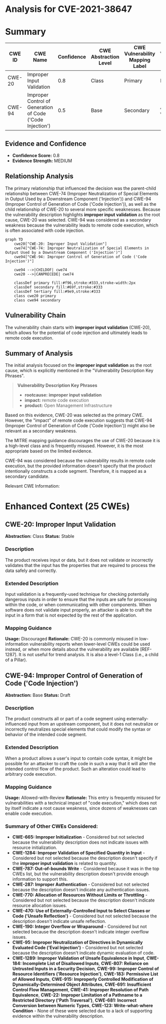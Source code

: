 # Analysis for CVE-2021-38647

# Summary
| CWE ID | CWE Name | Confidence | CWE Abstraction Level | CWE Vulnerability Mapping Label | CWE-Vulnerability Mapping Notes |
|---|---|---|---|---|---|
| CWE-20 | Improper Input Validation | 0.8 | Class | Primary | Discouraged |
| CWE-94 | Improper Control of Generation of Code ('Code Injection') | 0.5 | Base | Secondary | Allowed-with-Review |

## Evidence and Confidence

*   **Confidence Score:** 0.8
*   **Evidence Strength:** MEDIUM

## Relationship Analysis
The primary relationship that influenced the decision was the parent-child relationship between CWE-74 (Improper Neutralization of Special Elements in Output Used by a Downstream Component ('Injection')) and CWE-94 (Improper Control of Generation of Code ('Code Injection')), as well as the child relationship of CWE-20 to several more specific weaknesses. Because the vulnerability description highlights **improper input validation** as the root cause, CWE-20 was selected. CWE-94 was considered as a secondary weakness because the vulnerability leads to remote code execution, which is often associated with code injection.

```mermaid
graph TD
    cwe20["CWE-20: Improper Input Validation"]
    cwe74["CWE-74: Improper Neutralization of Special Elements in Output Used by a Downstream Component ('Injection')"]
    cwe94["CWE-94: Improper Control of Generation of Code ('Code Injection')"]

    cwe94 -->|CHILDOF| cwe74
    cwe20 -->|CANPRECEDE| cwe74

    classDef primary fill:#f96,stroke:#333,stroke-width:2px
    classDef secondary fill:#69f,stroke:#333
    classDef tertiary fill:#9e9,stroke:#333
    class cwe20 primary
    class cwe94 secondary
```

## Vulnerability Chain
The vulnerability chain starts with **improper input validation** (CWE-20), which allows for the potential of code injection and ultimately leads to remote code execution.

## Summary of Analysis
The initial analysis focused on the **improper input validation** as the root cause, which is explicitly mentioned in the "Vulnerability Description Key Phrases".

> **Vulnerability Description Key Phrases**
> - **rootcause:** **improper input validation**
> - **impact:** remote code execution
> - **product:** Open Management Infrastructure

Based on this evidence, CWE-20 was selected as the primary CWE. However, the "impact" of remote code execution suggests that CWE-94 (Improper Control of Generation of Code ('Code Injection')) might also be relevant as a secondary weakness.

The MITRE mapping guidance discourages the use of CWE-20 because it is a high-level class and is frequently misused. However, it is the most appropriate based on the limited evidence.

CWE-94 was considered because the vulnerability results in remote code execution, but the provided information doesn't specify that the product intentionally constructs a code segment. Therefore, it is mapped as a secondary candidate.

Relevant CWE Information:

# Enhanced Context (25 CWEs)

## CWE-20: Improper Input Validation
**Abstraction:** Class
**Status:** Stable

### Description
The product receives input or data, but it does
        not validate or incorrectly validates that the input has the
        properties that are required to process the data safely and
        correctly.

### Extended Description
Input validation is a frequently-used technique for checking potentially dangerous inputs in order to ensure that the inputs are safe for processing within the code, or when communicating with other components. When software does not validate input properly, an attacker is able to craft the input in a form that is not expected by the rest of the application.

### Mapping Guidance
**Usage:** Discouraged
**Rationale:** CWE-20 is commonly misused in low-information vulnerability reports when lower-level CWEs could be used instead, or when more details about the vulnerability are available [REF-1287]. It is not useful for trend analysis. It is also a level-1 Class (i.e., a child of a Pillar).

## CWE-94: Improper Control of Generation of Code ('Code Injection')
**Abstraction:** Base
**Status:** Draft

### Description
The product constructs all or part of a code segment using externally-influenced input from an upstream component, but it does not neutralize or incorrectly neutralizes special elements that could modify the syntax or behavior of the intended code segment.

### Extended Description
When a product allows a user's input to contain code syntax, it might be possible for an attacker to craft the code in such a way that it will alter the intended control flow of the product. Such an alteration could lead to arbitrary code execution.

### Mapping Guidance
**Usage:** Allowed-with-Review
**Rationale:** This entry is frequently misused for vulnerabilities with a technical impact of "code execution," which does not by itself indicate a root cause weakness, since dozens of weaknesses can enable code execution.

### Summary of Other CWEs Considered:

*   **CWE-665: Improper Initialization** - Considered but not selected because the vulnerability description does not indicate issues with resource initialization.
*   **CWE-1284: Improper Validation of Specified Quantity in Input** - Considered but not selected because the description doesn't specify if the **improper input validation** is related to quantity.
*   **CWE-787: Out-of-bounds Write** - Considered because it was in the top CWEs list, but the vulnerability description doesn't provide enough information to support this.
*   **CWE-287: Improper Authentication** - Considered but not selected because the description doesn't indicate any authentication issues.
*   **CWE-770: Allocation of Resources Without Limits or Throttling** - Considered but not selected because the description doesn't indicate resource allocation issues.
*   **CWE-470: Use of Externally-Controlled Input to Select Classes or Code ('Unsafe Reflection')** - Considered but not selected because the description doesn't indicate unsafe reflection.
*   **CWE-190: Integer Overflow or Wraparound** - Considered but not selected because the description doesn't indicate integer overflow issues.
*   **CWE-95: Improper Neutralization of Directives in Dynamically Evaluated Code ('Eval Injection')** - Considered but not selected because the description doesn't indicate dynamic evaluation of code.
*   **CWE-1289: Improper Validation of Unsafe Equivalence in Input**, **CWE-184: Incomplete List of Disallowed Inputs**, **CWE-807: Reliance on Untrusted Inputs in a Security Decision**, **CWE-99: Improper Control of Resource Identifiers ('Resource Injection')**, **CWE-183: Permissive List of Allowed Inputs**, **CWE-915: Improperly Controlled Modification of Dynamically-Determined Object Attributes**, **CWE-691: Insufficient Control Flow Management**, **CWE-41: Improper Resolution of Path Equivalence**, **CWE-22: Improper Limitation of a Pathname to a Restricted Directory ('Path Traversal')**, **CWE-681: Incorrect Conversion between Numeric Types**, **CWE-123: Write-what-where Condition** - None of these were selected due to a lack of supporting evidence within the vulnerability description.